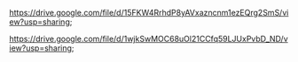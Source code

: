 https://drive.google.com/file/d/15FKW4RrhdP8yAVxazncnm1ezEQrg2SmS/view?usp=sharing;

https://drive.google.com/file/d/1wjkSwMOC68uOl21CCfq59LJUxPvbD_ND/view?usp=sharing;
